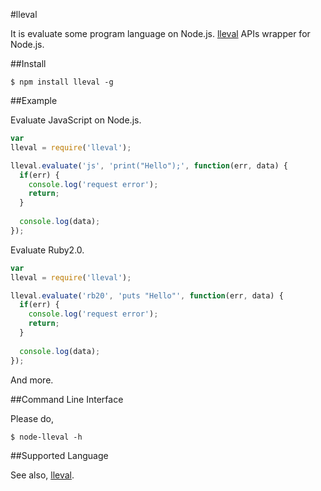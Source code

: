 #lleval

It is evaluate some program language on Node.js.
 [lleval](http://colabv6.dan.co.jp/lleval.html) APIs wrapper for Node.js.

##Install

```
$ npm install lleval -g
```

##Example

Evaluate JavaScript on Node.js.

```javascript
var
lleval = require('lleval');

lleval.evaluate('js', 'print("Hello");', function(err, data) {
  if(err) {
    console.log('request error');
    return;
  }
  
  console.log(data);
});
```

Evaluate Ruby2.0.

```javascript
var
lleval = require('lleval');

lleval.evaluate('rb20', 'puts "Hello"', function(err, data) {
  if(err) {
    console.log('request error');
    return;
  }
  
  console.log(data);
});
```

And more.

##Command Line Interface

Please do,

```
$ node-lleval -h
```

##Supported Language

See also, [lleval](http://colabv6.dan.co.jp/lleval.html).
